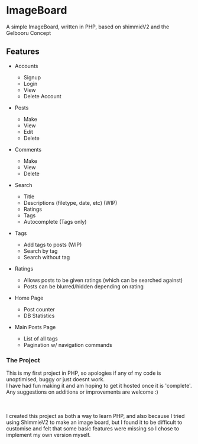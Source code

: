 # ImageBoard
A simple ImageBoard, written in PHP, based on shimmieV2 and the Gelbooru Concept

## Features
- Accounts
  - Signup
  - Login
  - View
  - Delete Account
    
- Posts
  - Make
  - View
  - Edit
  - Delete
    
- Comments
  - Make
  - View
  - Delete
    
- Search
  - Title
  - Descriptions (filetype, date, etc)  (WIP)
  - Ratings
  - Tags
  - Autocomplete (Tags only)
    
- Tags 
  - Add tags to posts (WIP)
  - Search by tag
  - Search without tag
 
- Ratings
  - Allows posts to be given ratings (which can be searched against)
  - Posts can be blurred/hidden depending on rating
 
- Home Page
  - Post counter
  - DB Statistics
 
- Main Posts Page
  - List of all tags
  - Pagination w/ navigation commands
 
### The Project
This is my first project in PHP, so apologies if any of my code is unoptimised, buggy or just doesnt work. 
<br> I have had fun making it and am hoping to get it hosted once it is 'complete'.
<br> Any suggestions on additions or improvements are welcome :)

<br><br> I created this project as both a way to learn PHP, and also because I tried using ShimmieV2 to make an image board, but I found it to be difficult to customise and felt that some basic features were missing so I chose to implement my own version myself.
